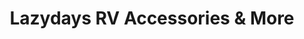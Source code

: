 ---
title: "Lazydays RV Accessories & More"
url: /thonotosassa/lazydays-rv-accessories-und-more/
shop: Allgemein
---